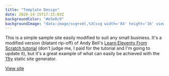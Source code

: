 ```yaml
---
title: "Template Design"
date: 2020-14-15T17:15:03Z
backgroundColor: "#e5e0c9"
backgroundImage: "data:image/svg+xml,%3Csvg width='84' height='16' viewBox='0 0 84 16' xmlns='http://www.w3.org/2000/svg'%3E%3Cpath d='M78 7V4h-2v3h-3v2h3v3h2V9h3V7h-3zM30 7V4h-2v3h-3v2h3v3h2V9h3V7h-3zM10 0h2v16h-2V0zm6 0h4v16h-4V0zM2 0h4v16H2V0zm50 0h2v16h-2V0zM38 0h2v16h-2V0zm28 0h2v16h-2V0zm-8 0h6v16h-6V0zM42 0h6v16h-6V0z' fill='%2355245a' fill-opacity='1' fill-rule='evenodd'/%3E%3C/svg%3E"
---
```


This is a simple sample site easily modified to suit any small business. It's a modified version (blatant rip-off) of Andy Bell's [Learn Eleventy From Scratch tutorial](https://piccalil.li/course/learn-eleventy-from-scratch/) (don't judge me, I paid for the tutorial and I'm going to update it), but it's a great example of what can easily be achieved with the [11ty](https://www.11ty.dev/) static site generator.

[View site](https://eleventy-template-design.netlify.app/)
